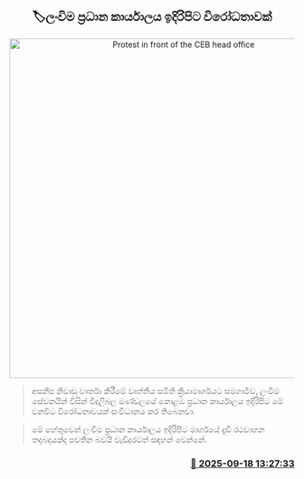<p align='center'><b><h2 align='center' title='Protest in front of the CEB head office'>🏷ලංවිම ප්‍රධාන කාර්යාලය ඉදිරිපිට විරෝධතාවක්</h2></b></p>
<p align='center'><img src='https://helakuru.sgp1.cdn.digitaloceanspaces.com/esana/images/lib/traffic-ceb.jpg' width='600' alt='Protest in front of the CEB head office'></p>

> අසනීප නිවාඩු වාර්තා කිරීමේ වෘත්තීය සමිති ක්‍රියාමාර්ගයට සමගාමීව, ලංවීම සේවකයින් විසින් විදුලිබල මණ්ඩලයේ කොළඹ ප්‍රධාන කාර්යාලය ඉදිරිපිට මේ වනවිට විරෝධතාවයක් සංවිධානය කර තිබෙනවා.

> මේ හේතුවෙන් ලංවිම ප්‍රධාන කාර්යාලය ඉදිරිපිට මාර්ගයේ දැඩි රථවාහන තදබදයක්ද පවතින බවයි වැඩිදුරටත් සඳහන් වෙන්නේ.



<h3 align='right'><a href='https://www.helakuru.lk/esana/p/113750/'>📅 2025-09-18 13:27:33</a></h3>
